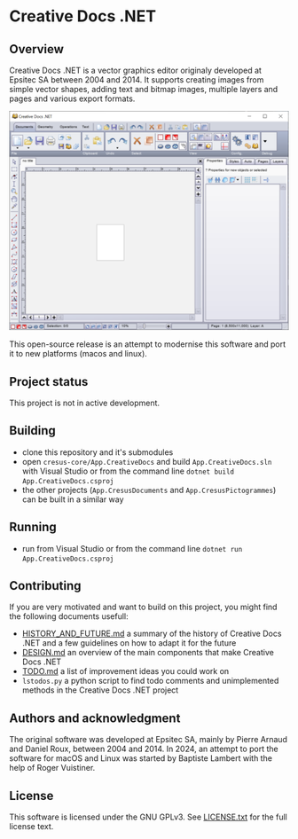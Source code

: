 # Creative Docs .NET

## Overview

Creative Docs .NET is a vector graphics editor originaly developed at Epsitec SA between 2004 and 2014.
It supports creating images from simple vector shapes, adding text and bitmap images, multiple layers and pages and various export formats.

![Screenshot of the interface of Creative Docs .NET](./creativedocs_new_interface.png)

This open-source release is an attempt to modernise this software and port it to new platforms (macos and linux).

## Project status

This project is not in active development.

## Building

- clone this repository and it's submodules
- open `cresus-core/App.CreativeDocs` and build `App.CreativeDocs.sln` with Visual Studio or from the command line `dotnet build App.CreativeDocs.csproj`
- the other projects (`App.CresusDocuments` and `App.CresusPictogrammes`) can be built in a similar way

## Running

- run from Visual Studio or from the command line `dotnet run App.CreativeDocs.csproj`

## Contributing

If you are very motivated and want to build on this project, you might find the following documents usefull:

- [HISTORY_AND_FUTURE.md](HISTORY_AND_FUTURE.md) a summary of the history of Creative Docs .NET and a few guidelines on how to adapt it for the future
- [DESIGN.md](DESIGN.md) an overview of the main components that make Creative Docs .NET
- [TODO.md](TODO.md) a list of improvement ideas you could work on
- `lstodos.py` a python script to find todo comments and unimplemented methods in the Creative Docs .NET project

## Authors and acknowledgment

The original software was developed at Epsitec SA, mainly by Pierre Arnaud and Daniel Roux, between 2004 and 2014.
In 2024, an attempt to port the software for macOS and Linux was started by Baptiste Lambert with the help of Roger Vuistiner.

## License
This software is licensed under the GNU GPLv3.
See [LICENSE.txt](LICENSE.txt) for the full license text.